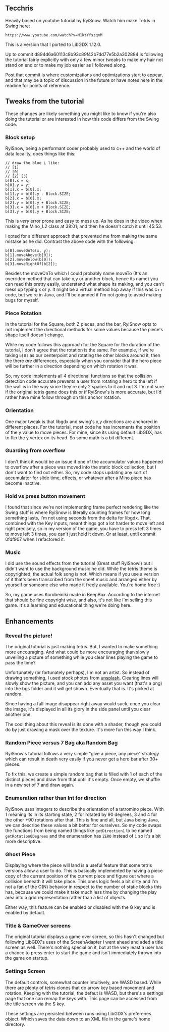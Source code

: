 ## Tecchris

Heavily based on youtube tutorial by RyiSnow. 
Watch him make Tetris in Swing here:

    https://www.youtube.com/watch?v=N1ktYfszqnM

This is a version that I ported to LibGDX 1.12.0.

Up to commit d894d6a60113c8b93c89f42b7dd77e5b2a302884 is following
the tutorial fairly explicitly with only a few minor tweaks to make
my hair not stand on end or to make my job easier as I followed along.

Post that commit is where customizations and optimizations start to
appear, and that may be a topic of discussion in the future or have
notes here in the readme for points of reference.

## Tweaks from the tutorial

These changes are likely something you might like to know if
you're also doing the tutorial or are interested in how this
code differs from the Swing code.

### Block setup

RyiSnow, being a performant coder probably used to c++ and the world
of data locality, does things like this:

    // draw the blue L like:
    // [1]
    // [0]
    // [2] [3]
    b[0].x = x;
    b[0].y = y;
    b[1].x = b[0].x;
    b[1].y = b[0].y - Block.SIZE;
    b[2].x = b[0].x;
    b[2].y = b[0].y + Block.SIZE;
    b[3].x = b[0].x + Block.SIZE;
    b[3].y = b[0].y + Block.SIZE;

This is _very_ error prone and easy to mess up. As he does in the video
when making the Mino_L2 class at 38:01, and then he doesn't catch it 
until 45:53. 
    
I opted for a different approach that prevented me from making the same 
mistake as he did. Contrast the above code with the following:

    b[0].moveOnTo(x, y);
    b[1].moveAbove(b[0]);
    b[2].moveBelow(b[0]);
    b[3].moveRightOf(b[2]);

Besides the moveOnTo which I could probably name moveTo (It's an 
overriden method that can take x,y or another block, hence its name) you can
read this pretty easily, understand what shape its making, and you can't
mess up typing x or y. It might be a virtual method hop away if this was 
c++ code, but we're in Java, and I'll be damned if I'm not going to avoid
making bugs for myself.

### Piece Rotation

In the tutorial for the Square, both Z pieces, and the bar, RyiSnow opts
to not implement the directional methods for some values because the piece's
shape itself doesn't change. 

While my code follows this approach for the Square for the duration of the
tutorial, I don't agree that the rotation is the same. For example, if we're
taking `b[0]` as our centerpoint and rotating the other blocks around it,
then the there _are_ differences, especially when you consider that the hero
piece will be further in a direction depending on which rotation it was.

So, my code implements all 4 directional functions so that the collision
detection code accurate prevents a user from rotating a hero to the left if
the wall is in the way since they're only 2 spaces to it and not 3. I'm not
sure if the original tetris game does this or if RyiSnow's is more accurate,
but I'd rather have mine follow through on this anchor rotation.

### Orientation

One major tweak is that libgdx and swing's x,y directions are anchored in
different places. For the tutorial, most code he has increments the position
of the y value to move pieces. For mine, since its using default LibGDX, 
has to flip the y vertex on its head. So some math is a bit different.

### Guarding from overflow

I don't think it would be an issue if one of the accumulator values
happened to overflow after a piece was moved into the static block
collection, but I don't want to find out either. So, my code stops
updating any sort of accumulator for slide time, effects, or whatever
after a Mino piece has become inactive.

### Hold vs press button movement

I found that since we're not implementing frame perfect rendering
like the Swing stuff is where RyiSnow is literally counting frames
for how long something lasts, I'm not using seconds from the delta
for libgdx. That, combined with the Key inputs, meant things got
a lot harder to move left and right precisely, so in my version of the
game, you have to press left 3 times to move left 3 times, you can't
just hold it down. Or at least, until commit 0fdf907 when I refactored it.

### Music

I did use the sound effects from the tutorial (Great stuff RyiSnow!)
but I didn't want to use the background music he did. While the tetris
theme is copyrighted, the actual folk song is not. Which means if you
use a version of it that's been transcribed from the sheet music and 
arranged either by yourself or someone else who made it freely available.
You're home free :) 

So, my game uses Korobeiniki made in BeepBox. According to the internet
that should be fine copyright wise, and also, it's not like I'm selling
this game. It's a learning and educational thing we're doing here.

## Enhancements

### Reveal the picture!

The original tutorial is just making tetris. But, I wanted to
make something more encouraging. And what could be more
encouraging than slowly unveiling a picture of something 
while you clear lines playing the game to pass the time?

Unfortunately (or fortunately perhaps), I'm not an artist.
So instead of drawing something, I used stock photos from
[unsplash](https://unsplash.com/). Clearing lines will
slowly show the picture, and you can add any asset you want
(that's a png) into the bgs folder and it will get shown.
Eventually that is. It's picked at random.

Since having a full image disappear right away would suck, 
once you clear the image, it's displayed in all its glory
in the side panel until you clear another one.

The cool thing about this reveal is its done with a shader,
though you could do by just drawing a mask over the texture.
It's more fun this way I think.

### Random Piece versus 7 Bag aka Random Bag

RyiSnow's tutorial follows a very simple "give a piece, any piece"
strategy which can result in death very easily if you never get
a hero bar after 30+ pieces. 

To fix this, we create a simple random bag that is filled with 1 of
each of the distinct pieces and draw from that until it's empty. Once
empty, we shuffle in a new set of 7 and draw again. 

### Enumeration rather than Int for direction

RyiSnow uses integers to describe the orientation of a tetromino piece.
With 1 meaning its in its starting state, 2 for rotated by 90 degrees,
3 and 4 for the other +90 rotations after that. This is fine and all, but
Java being Java, we can describe these values a bit better for ourselves.
So my code swaps the functions from being named things like `getDirection1`
to be named `getRotation0Degrees` and the enumeration has `ZERO` instead of `1`
so it's a bit more descriptive.

### Ghost Piece

Displaying where the piece will land is a useful feature that some tetris
versions allow a user to do. This is basically implemented by having a piece
copy of the current position of the current piece and figure out where a
collision beneath it will take place. This ones logic feels a bit dirty and
I'm not a fan of the O(N) behavior in respect to the number of static blocks
this has, because we could make it take much less time by changing the play area
into a grid representation rather than a list of objects.

Either way, this feature can be enabled or disabled with the G key and is enabled
by default.

### Title & GameOver screens

The original tutorial displays a game over screen, so this hasn't changed
but following LibGDX's uses of the ScreenAdapter I went ahead and aded a
title screen as well. There's nothing special on it, but at the very least
a user has a chance to press enter to start the game and isn't immediately
thrown into the game on startup.

### Settings Screen

The default controls, somewhat counter intuitively, are WASD based. While
there are plenty of tetris clones that do arrow key based movement and
rotation. Keeping with the tutorial, the defaut is WASD, but there's a 
settings page that one can remap the keys with. This page can be accessed
from the title screen via the S key.

These settings are persisted between runs using LibGDX's preferenes object.
Which saves the data down to an XML file in the game's home directory.